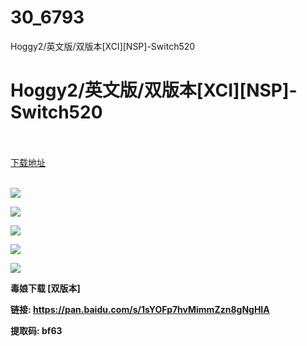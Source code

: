 # 30_6793
Hoggy2/英文版/双版本[XCI][NSP]-Switch520
# Hoggy2/英文版/双版本[XCI][NSP]-Switch520
 <br/></br>
[下载地址](https://www.switch520.cc/article/6793 "下载地址")
<br/></br>

<p><span><strong><img src="https://www.switch520.cc/muke_img/upload_art_editor_20201019-1_0bf483db35876e210cf79a0fbe7c10d4.jpg"></strong></span></p>
<p><span><strong><img src="https://www.switch520.cc/muke_img/upload_art_editor_20201019-1_69a91d9aa6f1de07e1f0a8bc834d7ff4.jpg"></strong></span></p>
<p><span><strong><img src="https://www.switch520.cc/muke_img/upload_art_editor_20201019-1_5d55ef025bded5da8c6810da6b857faa.jpg"></strong></span></p>
<p><span><strong><img src="https://www.switch520.cc/muke_img/upload_art_editor_20201019-1_c85a349bc1b98a19106bbd51caba8ba1.jpg"></strong></span></p>
<p><span><strong><img src="https://www.switch520.cc/muke_img/upload_art_editor_20201019-1_76b6143692aaab9eab8abe0d2c9013f5.jpg"></strong></span></p>
<p></p>
<p></p>
<p><span><strong>毒娘下载 [双版本]</strong></span></p>
<p><span><strong>链接: </strong></span><a href="https://pan.baidu.com/s/1sYOFp7hvMimmZzn8gNgHIA" style="text-decoration: underline"><span><strong>https://pan.baidu.com/s/1sYOFp7hvMimmZzn8gNgHIA</strong></span></a></p>
<p><span><strong> 提取码: bf63</strong></span></p>
